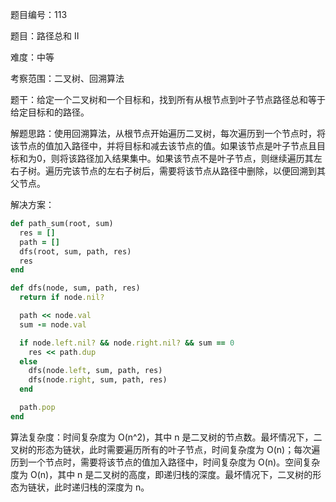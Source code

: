 题目编号：113

题目：路径总和 II

难度：中等

考察范围：二叉树、回溯算法

题干：给定一个二叉树和一个目标和，找到所有从根节点到叶子节点路径总和等于给定目标和的路径。

解题思路：使用回溯算法，从根节点开始遍历二叉树，每次遍历到一个节点时，将该节点的值加入路径中，并将目标和减去该节点的值。如果该节点是叶子节点且目标和为0，则将该路径加入结果集中。如果该节点不是叶子节点，则继续遍历其左右子树。遍历完该节点的左右子树后，需要将该节点从路径中删除，以便回溯到其父节点。

解决方案：

```ruby
def path_sum(root, sum)
  res = []
  path = []
  dfs(root, sum, path, res)
  res
end

def dfs(node, sum, path, res)
  return if node.nil?

  path << node.val
  sum -= node.val

  if node.left.nil? && node.right.nil? && sum == 0
    res << path.dup
  else
    dfs(node.left, sum, path, res)
    dfs(node.right, sum, path, res)
  end

  path.pop
end
```

算法复杂度：时间复杂度为 O(n^2)，其中 n 是二叉树的节点数。最坏情况下，二叉树的形态为链状，此时需要遍历所有的叶子节点，时间复杂度为 O(n)；每次遍历到一个节点时，需要将该节点的值加入路径中，时间复杂度为 O(n)。空间复杂度为 O(n)，其中 n 是二叉树的高度，即递归栈的深度。最坏情况下，二叉树的形态为链状，此时递归栈的深度为 n。